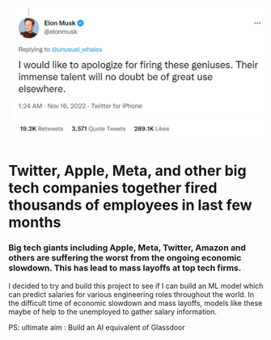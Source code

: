![](images/elon_fires_employees.jpg)
# Twitter, Apple, Meta, and other big tech companies together fired thousands of employees in last few months
### Big tech giants including Apple, Meta, Twitter, Amazon and others are suffering the worst from the ongoing economic slowdown. This has lead to mass layoffs at top tech firms.

I decided to try and build this project to see if I can build an ML model which can predict salaries for various engineering roles throughout the world. In the difficult time of economic slowdown and mass layoffs, models like these maybe of help to the unemployed to gather salary information. 


PS: ultimate aim : Build an AI equivalent of Glassdoor

